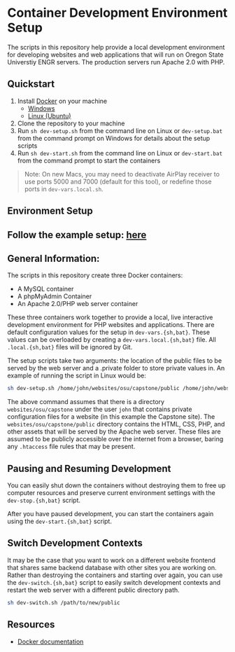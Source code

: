 # Container Development Environment Setup
The scripts in this repository help provide a local development environment for developing websites and web 
applications that will run on Oregon State Universtiy ENGR servers. The production servers run Apache 2.0 with PHP.

## Quickstart

1. Install [Docker](https://www.docker.com/) on your machine
   - [Windows](https://docs.docker.com/docker-for-windows/install/)
   - [Linux (Ubuntu)](https://docs.docker.com/install/linux/docker-ce/ubuntu/)
1. Clone the repository to your machine
1. Run `sh dev-setup.sh` from the command line on Linux or `dev-setup.bat` from the command prompt on Windows for 
   details about the  setup scripts
1. Run `sh dev-start.sh` from the command line on Linux or `dev-start.bat` from the command prompt to start the containers

> Note: On new Macs, you may need to deactivate AirPlay receiver to use ports 5000 and 7000 (default for this tool), or redefine those ports in `dev-vars.local.sh`.

## Environment Setup

## Follow the example setup: [here](./example.md)

## General Information:

The scripts in this repository create three Docker containers:
- A MySQL container
- A phpMyAdmin Container
- An Apache 2.0/PHP web server container

These three containers work together to provide a local, live interactive development environment for PHP websites 
and applications. There are default configuration values for the setup in `dev-vars.{sh,bat}`. These values can be 
overloaded by creating a `dev-vars.local.{sh,bat}` file. All `.local.{sh,bat}` files will be ignored by Git.

The setup scripts take two arguments: the location of the public files to be served by the web server and a .private folder to store private values in. An example of running the script in Linux would be:

```sh
sh dev-setup.sh /home/john/websites/osu/capstone/public /home/john/websites/osu/capstone/.private
```

The above command assumes that there is a directory `websites/osu/capstone` under the user `john` that contains 
private configuration files for a website (in this example the Capstone site). The `websites/osu/capstone/public` 
directory contains the HTML, CSS, PHP, and other assets that will be served by the Apache web server. These files are 
assumed to be publicly accessible over the internet from a browser, baring any `.htaccess` file rules that may be 
present.

## Pausing and Resuming Development
You can easily shut down the containers without destroying them to free up computer resources and preserve current
environment settings with the `dev-stop.{sh,bat}` script.

After you have paused development, you can start the containers again using the `dev-start.{sh,bat}` script.

## Switch Development Contexts
It may be the case that you want to work on a different website frontend that shares same backend database with
other sites you are working on. Rather than destroying the containers and starting over again, you can use the
`dev-switch.{sh,bat}` script to easily switch development contexts and restart the web server with a different public directory path.

```sh
sh dev-switch.sh /path/to/new/public
```

## Resources
- [Docker documentation](https://docs.docker.com/)
